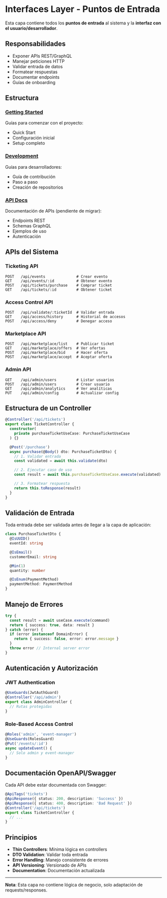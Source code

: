 # Interfaces Layer - Puntos de Entrada

Esta capa contiene todos los **puntos de entrada** al sistema y la **interfaz con el usuario/desarrollador**.

## Responsabilidades

- Exponer APIs REST/GraphQL
- Manejar peticiones HTTP
- Validar entrada de datos
- Formatear respuestas
- Documentar endpoints
- Guías de onboarding

## Estructura

### [Getting Started](./getting-started/)
Guías para comenzar con el proyecto:

- Quick Start
- Configuración inicial
- Setup completo

### [Development](./development/)
Guías para desarrolladores:

- Guía de contribución
- Paso a paso
- Creación de repositorios

### [API Docs](./api-docs/)
Documentación de APIs (pendiente de migrar):

- Endpoints REST
- Schemas GraphQL
- Ejemplos de uso
- Autenticación

## APIs del Sistema

### Ticketing API
```
POST   /api/events              # Crear evento
GET    /api/events/:id          # Obtener evento
POST   /api/tickets/purchase    # Comprar ticket
GET    /api/tickets/:id         # Obtener ticket
```

### Access Control API
```
POST   /api/validate/:ticketId  # Validar entrada
GET    /api/access/history      # Historial de accesos
POST   /api/access/deny         # Denegar acceso
```

### Marketplace API
```
POST   /api/marketplace/list    # Publicar ticket
GET    /api/marketplace/offers  # Ver ofertas
POST   /api/marketplace/bid     # Hacer oferta
POST   /api/marketplace/accept  # Aceptar oferta
```

### Admin API
```
GET    /api/admin/users         # Listar usuarios
POST   /api/admin/users         # Crear usuario
GET    /api/admin/analytics     # Ver analíticas
PUT    /api/admin/config        # Actualizar config
```

## Estructura de un Controller

```typescript
@Controller('/api/tickets')
export class TicketController {
  constructor(
    private purchaseTicketUseCase: PurchaseTicketUseCase
  ) {}

  @Post('/purchase')
  async purchase(@Body() dto: PurchaseTicketDto) {
    // 1. Validar entrada
    const validated = await this.validate(dto)

    // 2. Ejecutar caso de uso
    const result = await this.purchaseTicketUseCase.execute(validated)

    // 3. Formatear respuesta
    return this.toResponse(result)
  }
}
```

## Validación de Entrada

Toda entrada debe ser validada antes de llegar a la capa de aplicación:

```typescript
class PurchaseTicketDto {
  @IsUUID()
  eventId: string

  @IsEmail()
  customerEmail: string

  @Min(1)
  quantity: number

  @IsEnum(PaymentMethod)
  paymentMethod: PaymentMethod
}
```

## Manejo de Errores

```typescript
try {
  const result = await useCase.execute(command)
  return { success: true, data: result }
} catch (error) {
  if (error instanceof DomainError) {
    return { success: false, error: error.message }
  }
  throw error // Internal server error
}
```

## Autenticación y Autorización

### JWT Authentication
```typescript
@UseGuards(JwtAuthGuard)
@Controller('/api/admin')
export class AdminController {
  // Rutas protegidas
}
```

### Role-Based Access Control
```typescript
@Roles('admin', 'event-manager')
@UseGuards(RolesGuard)
@Put('/events/:id')
async updateEvent() {
  // Solo admin y event-manager
}
```

## Documentación OpenAPI/Swagger

Cada API debe estar documentada con Swagger:

```typescript
@ApiTags('tickets')
@ApiResponse({ status: 200, description: 'Success' })
@ApiResponse({ status: 400, description: 'Bad Request' })
@Controller('/api/tickets')
export class TicketController {
  // ...
}
```

## Principios

- **Thin Controllers**: Mínima lógica en controllers
- **DTO Validation**: Validar toda entrada
- **Error Handling**: Manejo consistente de errores
- **API Versioning**: Versionado de APIs
- **Documentation**: Documentación actualizada

---

**Nota**: Esta capa no contiene lógica de negocio, solo adaptación de requests/responses.
